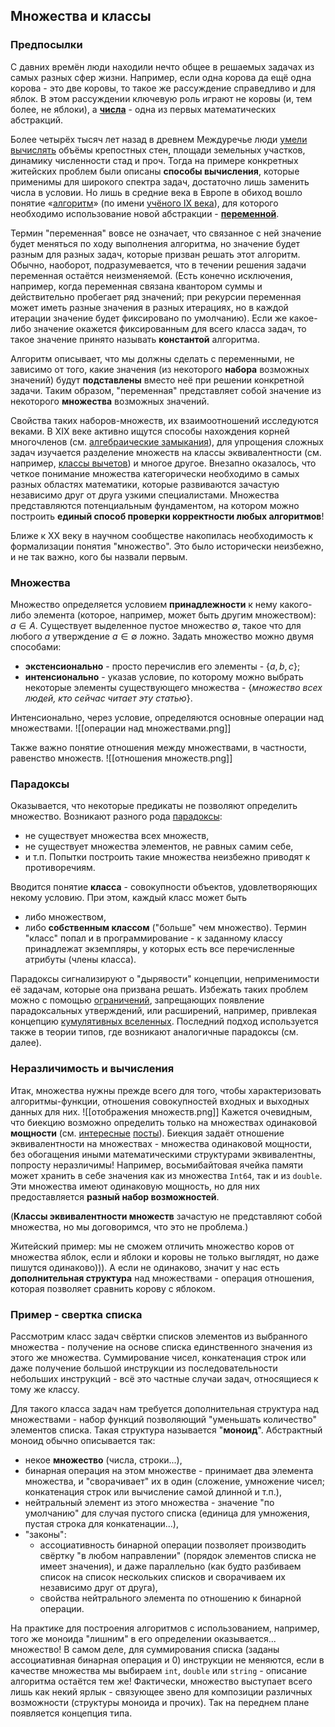## Множества и классы

### Предпосылки

С давних времён люди находили нечто общее в решаемых задачах из самых разных сфер жизни. Например, если одна корова да ещё одна корова - это две коровы, то такое же рассуждение справедливо и для яблок. В этом рассуждении ключевую роль играют не коровы (и, тем более, не яблоки), а [**числа**](https://ru.wikipedia.org/wiki/%D0%A7%D0%B8%D1%81%D0%BB%D0%BE) - одна из первых математических абстракций.

Более четырёх тысяч лет назад в древнем Междуречье люди [умели вычислять](https://elementy.ru/nauchno-populyarnaya_biblioteka/434752/Matematika_v_Mesopotamii) объёмы крепостных стен, площади земельных участков, динамику численности стад и проч. Тогда на примере конкретных житейских проблем были описаны **способы вычисления**, которые применимы для широкого спектра задач, достаточно лишь заменить числа в условии. Но лишь в средние века в Европе в обиход вошло понятие «[алгоритм](https://ru.wikipedia.org/wiki/%D0%90%D0%BB%D0%B3%D0%BE%D1%80%D0%B8%D1%82%D0%BC "Алгоритм")» (по имени [учёного IX века](https://ru.wikipedia.org/wiki/%D0%90%D0%BB%D1%8C-%D0%A5%D0%BE%D1%80%D0%B5%D0%B7%D0%BC%D0%B8)), для которого необходимо использование новой абстракции - [**переменной**](https://ru.wikipedia.org/wiki/%D0%9F%D0%B5%D1%80%D0%B5%D0%BC%D0%B5%D0%BD%D0%BD%D0%B0%D1%8F_%D0%B2%D0%B5%D0%BB%D0%B8%D1%87%D0%B8%D0%BD%D0%B0).

Термин "переменная" вовсе не означает, что связанное с ней значение будет меняться по ходу выполнения алгоритма, но значение будет разным для разных задач, которые призван решать этот алгоритм. Обычно, наоборот, подразумевается, что в течении решения задачи переменная остаётся неизменяемой. (Есть конечно исключения, например, когда переменная связана квантором суммы и действительно пробегает ряд значений; при рекурсии переменная может иметь разные значения в разных итерациях, но в каждой итерации значение будет фиксировано по умолчанию). Если же какое-либо значение окажется фиксированным для всего класса задач, то такое значение принято называть **константой** алгоритма.

Алгоритм описывает, что мы должны сделать с переменными, не зависимо от того, какие значения (из некоторого **набора** возможных значений) будут **подставлены** вместо неё при решении конкретной задачи. Таким образом, "переменная" представляет собой значение из некоторого **множества** возможных значений.

Свойства таких наборов-множеств, их взаимоотношений исследуются веками. В XIX веке активно ищутся способы нахождения корней многочленов (см. [алгебраические замыкания](https://ru.wikipedia.org/wiki/%D0%90%D0%BB%D0%B3%D0%B5%D0%B1%D1%80%D0%B0%D0%B8%D1%87%D0%B5%D1%81%D0%BA%D0%B8_%D0%B7%D0%B0%D0%BC%D0%BA%D0%BD%D1%83%D1%82%D0%BE%D0%B5_%D0%BF%D0%BE%D0%BB%D0%B5)), для упрощения сложных задач изучается разделение множеств на классы эквивалентности (см. например, [классы вычетов](https://ru.wikipedia.org/wiki/%D0%9A%D0%BB%D0%B0%D1%81%D1%81_%D0%B2%D1%8B%D1%87%D0%B5%D1%82%D0%BE%D0%B2)) и многое другое. Внезапно оказалось, что четкое понимание множества категорически необходимо в самых разных областях математики, которые развиваются зачастую независимо друг от друга узкими специалистами. Множества представляются потенциальным фундаментом, на котором можно построить **единый способ проверки корректности любых алгоритмов**!

Ближе к XX веку в научном сообществе накопилась необходимость к формализации понятия "множество". Это было исторически неизбежно, и не так важно, кого бы назвали первым.

### Множества

Множество определяется условием **принадлежности** к нему какого-либо элемента (которое, например, может быть другим множеством): $a\in A$.
Существует выделенное пустое множество $\emptyset$, такое что для любого $a$ утверждение $a\in\emptyset$ ложно. Задать множество можно двумя способами:
* **экстенсионально** - просто перечислив его элементы - $\{a, b, c\}$;
* **интенсионально** - указав условие, по которому можно выбрать некоторые элементы существующего множества - $\{$*множество всех людей, кто сейчас читает эту статью*$\}$.

Интенсионально, через условие, определяются основные операции над множествами.
![[операции над множествами.png]]

Также важно понятие отношения между множествами, в частности, равенство множеств.
![[отношения множеств.png]]

### Парадоксы

Оказывается, что некоторые предикаты не позволяют определить множество. Возникают разного рода [парадоксы](https://habr.com/ru/post/197578/):
* не существует множества всех множеств,
* не существует множества элементов, не равных самим себе,
* и т.п.
Попытки построить такие множества неизбежно приводят к противоречиям.

Вводится понятие **класса** - совокупности объектов, удовлетворяющих некому условию. При этом, каждый класс может быть
* либо множеством,
* либо **собственным классом** ("больше" чем множество).
Термин "класс" попал и в программирование - к заданному классу принадлежат экземпляры, у которых есть все перечисленные атрибуты (члены класса).

Парадоксы сигнализируют о "дырявости" концепции, неприменимости её задачам, которые она призвана решать. Избежать таких проблем можно с помощью [ограничений](https://ru.wikipedia.org/wiki/%D0%A2%D0%B5%D0%BE%D1%80%D0%B8%D1%8F_%D0%BC%D0%BD%D0%BE%D0%B6%D0%B5%D1%81%D1%82%D0%B2#%D0%90%D0%BA%D1%81%D0%B8%D0%BE%D0%BC%D0%B0%D1%82%D0%B8%D1%87%D0%B5%D1%81%D0%BA%D0%B8%D0%B5_%D1%82%D0%B5%D0%BE%D1%80%D0%B8%D0%B8_%D0%BC%D0%BD%D0%BE%D0%B6%D0%B5%D1%81%D1%82%D0%B2 "Теория множеств"), запрещающих появление парадоксальных утверждений, или расширений, например, привлекая концепцию [кумулятивных вселенных](https://ru.wikipedia.org/wiki/%D0%A3%D0%BD%D0%B8%D0%B2%D0%B5%D1%80%D1%81%D1%83%D0%BC_%D0%93%D1%80%D0%BE%D1%82%D0%B5%D0%BD%D0%B4%D0%B8%D0%BA%D0%B0). Последний подход используется также в теории типов, где возникают аналогичные парадоксы (см. далее).

### Неразличимость и вычисления

Итак, множества нужны прежде всего для того, чтобы характеризовать алгоритмы-функции, отношения совокупностей входных и выходных данных для них.
![[отображения множеств.png]]
Кажется очевидным, что биекцию возможно определить только на множествах одинаковой **мощности** (см. [интересные](https://habr.com/ru/post/445398/) [посты](https://habr.com/ru/post/445904/)). Биекция задаёт отношение эквивалентности на множествах - множества одинаковой мощности, без обогащения иными математическими структурами эквивалентны, попросту неразличимы! Например, восьмибайтовая ячейка памяти может хранить в себе значения как из множества `Int64`, так и из `double`. Эти множества имеют одинаковую мощность, но для них предоставляется **разный набор возможностей**.

(**Классы эквивалентности множеств** зачастую не представляют собой множества, но мы договоримся, что это не проблема.)

Житейский пример: мы не сможем отличить множество коров от множества яблок, если и яблоки и коровы не только выглядят, но даже пишутся одинаково))). А если не одинаково, значит у нас есть **дополнительная структура** над множествами - операция отношения, которая позволяет сравнить корову с яблоком.

### Пример - свертка списка

Рассмотрим класс задач свёртки списков элементов из выбранного множества - получение на основе списка единственного значения из этого же множества. Суммирование чисел, конкатенация строк или даже получение большой инструкции из последовательности небольших инструкций - всё это частные случаи задач, относящиеся к тому же классу.

Для такого класса задач нам требуется дополнительная структура над множествами - набор функций позволяющий "уменьшать количество" элементов списка. Такая структура называется "**моноид**". Абстрактный моноид обычно описывается так:
* некое **множество** (числа, строки...),
* бинарная операция на этом множестве - принимает два элемента множества, и "сворачивает" их в один (сложение, умножение чисел; конкатенация строк или вычисление самой длинной и т.п.),
* нейтральный элемент из этого множества - значение "по умолчанию" для случая пустого списка (единица для умножения, пустая строка для конкатенации...),
* "законы":
	* ассоциативность бинарной операции позволяет производить свёртку "в любом направлении" (порядок элементов списка не имеет значения), и даже параллельно (как будто разбиваем список на список нескольких списков и сворачиваем их независимо друг от друга),
	* свойства нейтрального элемента по отношению к бинарной операции.

На практике для построения алгоритмов с использованием, например, того же моноида "лишним" в его определении оказывается... множество! В самом деле, для суммирования списка (заданы ассоциативная бинарная операция и $0$) инструкции не меняются, если в качестве множества мы выбираем `int`, `double` или `string` - описание алгоритма остаётся тем же! Фактически, множество выступает всего лишь как некий ярлык - связующее звено для композиции различных возможности (структуры моноида и прочих). Так на переднем плане появляется концепция типа.
